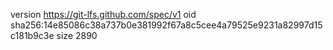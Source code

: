 version https://git-lfs.github.com/spec/v1
oid sha256:14e85086c38a737b0e381992f67a8c5cee4a79525e9231a82997d15c181b9c3e
size 2890
